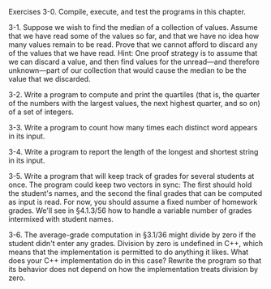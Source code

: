 Exercises
3-0. Compile, execute, and test the programs in this chapter.

3-1. Suppose we wish to find the median of a collection of values. Assume that we have read some of the values so far, and that we have no idea how many values remain to be read. Prove that we cannot afford to discard any of the values that we have read. Hint: One proof strategy is to assume that we can discard a value, and then find values for the unread—and therefore unknown—part of our collection that would cause the median to be the value that we discarded.

3-2. Write a program to compute and print the quartiles (that is, the quarter of the numbers with the largest values, the next highest quarter, and so on) of a set of integers.

3-3. Write a program to count how many times each distinct word appears in its input. 

3-4. Write a program to report the length of the longest and shortest string in its input.

3-5. Write a program that will keep track of grades for several students at once. The program could keep two vectors in sync: The first should hold the student's names, and the second the final grades that can be computed as input is read. For now, you should assume a fixed number of homework grades. We'll see in §4.1.3/56 how to handle a variable number of grades intermixed with student names.

3-6. The average-grade computation in §3.1/36 might divide by zero if the student didn't enter any grades. Division by zero is undefined in C++, which means that the implementation is permitted to do anything it likes. What does your C++ implementation do in this case? Rewrite the program so that its behavior does not depend on how the implementation treats division by zero.


